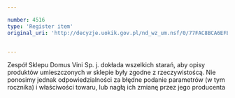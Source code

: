 ```yaml
---

number: 4516
type: 'Register item'
original_uri: 'http://decyzje.uokik.gov.pl/nd_wz_um.nsf/0/77FAC8BCA6EFB2E8C1257B55003FD8DB?OpenDocument'


---
```


Zespół Sklepu Domus Vini Sp. j. dokłada wszelkich starań, aby opisy produktów umieszczonych w sklepie były zgodne z rzeczywistoścą. Nie ponosimy jednak odpowiedzialności za błędne podanie parametrów (w tym rocznika) i właściwości towaru, lub nagłą ich zmianę przez jego producenta
